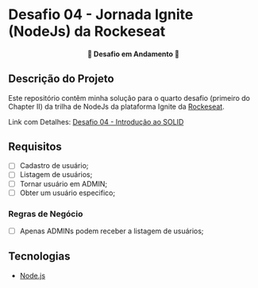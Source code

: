 # Desafio 04 - Jornada Ignite (NodeJs) da Rockeseat

<h4 align="center"> 
	🚧  Desafio em Andamento  🚧
</h4>

## Descrição do Projeto
Este repositório contêm minha solução para o quarto desafio (primeiro do Chapter II) da trilha de NodeJs da plataforma Ignite da [Rockeseat](https://www.rocketseat.com.br/).

Link com Detalhes: [Desafio 04 - Introdução ao SOLID](https://www.notion.so/Desafio-01-Introdu-o-ao-SOLID-3b9be286fac0482ca3b275473ddd2d72)


## Requisitos
- [ ] Cadastro de usuário;
- [ ] Listagem de usuários;
- [ ] Tornar usuário em ADMIN;
- [ ] Obter um usuário especifico;

### Regras de Negócio
- [ ] Apenas ADMINs podem receber a listagem de usuários;

## Tecnologias
- [Node.js](https://nodejs.org/)